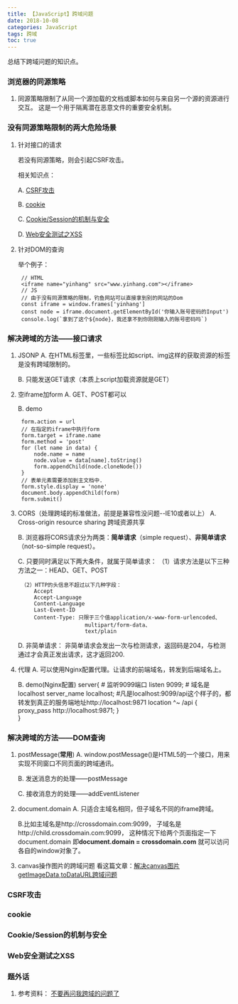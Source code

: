 ```yaml
---
title: 【JavaScript】跨域问题
date: 2018-10-08
categories: JavaScript 
tags: 跨域 
toc: true
---
```


总结下跨域问题的知识点。

<!--more-->
### 浏览器的同源策略
1. 同源策略限制了从同一个源加载的文档或脚本如何与来自另一个源的资源进行交互。
    这是一个用于隔离潜在恶意文件的重要安全机制。

### 没有同源策略限制的两大危险场景
1. 针对接口的请求

    若没有同源策略，则会引起CSRF攻击。

    相关知识点：

    A. [CSRF攻击](#csrf)
    
    B. [cookie](#cookie)

    C. [Cookie/Session的机制与安全](#session)

    D. [Web安全测试之XSS](#xss)

2. 针对DOM的查询

    举个例子：

        // HTML
        <iframe name="yinhang" src="www.yinhang.com"></iframe>
        // JS
        // 由于没有同源策略的限制，钓鱼网站可以直接拿到别的网站的Dom
        const iframe = window.frames['yinhang']
        const node = iframe.document.getElementById('你输入账号密码的Input')
        console.log(`拿到了这个${node}，我还拿不到你刚刚输入的账号密码吗`)

### 解决跨域的方法——接口请求
1. JSONP
    A. 在HTML标签里，一些标签比如script、img这样的获取资源的标签是没有跨域限制的。

    B. 只能发送GET请求（本质上script加载资源就是GET）

2. 空iframe加form
    A. GET、POST都可以

    B. demo

        form.action = url
        // 在指定的iframe中执行form
        form.target = iframe.name
        form.method = 'post'
        for (let name in data) {
            node.name = name
            node.value = data[name].toString()
            form.appendChild(node.cloneNode())
        }
        // 表单元素需要添加到主文档中.
        form.style.display = 'none'
        document.body.appendChild(form)
        form.submit()

3. CORS（处理跨域的标准做法，前提是兼容性没问题--IE10或者以上）
    A. Cross-origin resource sharing 跨域资源共享

    B. 浏览器将CORS请求分为两类：**简单请求**（simple request）、**非简单请求**（not-so-simple request）。

    C. 只要同时满足以下两大条件，就属于简单请求：
        （1）请求方法是以下三种方法之一：HEAD、GET、POST

        （2）HTTP的头信息不超过以下几种字段：  
            Accept  
            Accept-Language  
            Content-Language  
            Last-Event-ID  
            Content-Type: 只限于三个值application/x-www-form-urlencoded、
                            multipart/form-data、
                            text/plain 
           
    D. 非简单请求：
        非简单请求会发出一次与检测请求，返回码是204，与检测通过才会真正发出请求，这才返回200.

4. 代理
    A. 可以使用Nginx配置代理。让请求的前端域名，转发到后端域名上。

    B. demo(Nginx配置)
        server{
            # 监听9099端口
            listen 9099;
            # 域名是localhost
            server_name localhost;
            #凡是localhost:9099/api这个样子的，都转发到真正的服务端地址http://localhost:9871 
            location ^~ /api {
                proxy_pass http://localhost:9871;
            }    
        }

### 解决跨域的方法——DOM查询
1. postMessage(**常用**)
    A. window.postMessage()是HTML5的一个接口，用来实现不同窗口不同页面的跨域通讯。  

    B. 发送消息方的处理——postMessage

    C. 接收消息方的处理——addEventListener

2. document.domain
    A. 只适合主域名相同，但子域名不同的iframe跨域。

    B.比如主域名是http://crossdomain.com:9099，
    子域名是http://child.crossdomain.com:9099，
    这种情况下给两个页面指定一下document.domain
    即**document.domain = crossdomain.com**
    就可以访问各自的window对象了。

3. canvas操作图片的跨域问题
    看这篇文章：[解决canvas图片getImageData,toDataURL跨域问题](https://www.zhangxinxu.com/wordpress/2018/02/crossorigin-canvas-getimagedata-cors/)

### CSRF攻击
<div id="csrf"></div>

### cookie
<div id="cookie"></div>

### Cookie/Session的机制与安全
<div id="session"></div>

### Web安全测试之XSS
<div id="xss"></div>

### 题外话
1. 参考资料： [不要再问我跨域的问题了](https://segmentfault.com/a/1190000015597029)

